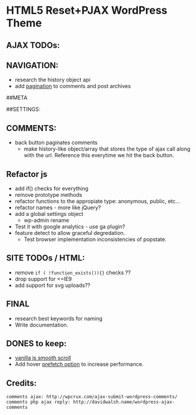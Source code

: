 #  HTML5 Reset+PJAX WordPress Theme

## AJAX TODOs:

## NAVIGATION:
- research the history object api
- add [pagination](https://codex.wordpress.org/Function_Reference/paginate_links) to comments and post archives

##META

##SETTINGS:

## COMMENTS:
- back button paginates comments 
	+ make history-like object/array that stores the type of ajax call along with the url. Reference this everytime we hit the back button.

## Refactor js
- add if() checks for everything
- remove prototype methods
- refactor functions to the appropiate type: anonymous, public, etc...
- refactor names - more like jQuery?
- add a global settings object
	- wp-admin rename
- Test it with google analytics - use ga plugin?
- feature detect to allow graceful degredation.
	+ Test browser implementation inconsistencies of popstate.

## SITE TODOs / HTML:
- remove `if ( !function_exists()){}` checks ??
- drop support for <=IE9
- add support for svg uploads??

## FINAL
- research best keywords for naming
- Write documentation.

## DONES to keep:
- [vanilla js smooth scroll](https://github.com/cferdinandi/smooth-scroll/) 
- Add hover [prefetch option](http://miguel-perez.github.io/smoothState.js/) to increase performance.


## Credits:
	comments ajax: http://wpcrux.com/ajax-submit-wordpress-comments/
	comments php ajax reply: http://davidwalsh.name/wordpress-ajax-comments

